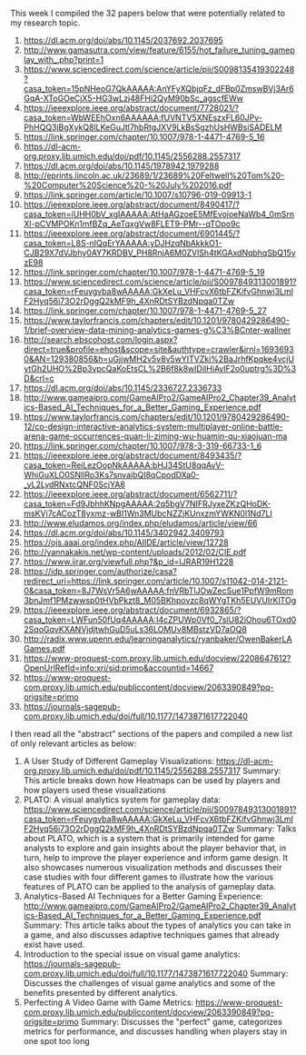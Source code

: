 This week I compiled the 32 papers below that were potentially related to my research topic.
1.  <https://dl.acm.org/doi/abs/10.1145/2037692.2037695>
2.  <http://www.gamasutra.com/view/feature/6155/hot_failure_tuning_gameplay_with_.php?print=1>
3.  <https://www.sciencedirect.com/science/article/pii/S0098135419302248?casa_token=15pNHeoG7QkAAAAA:AnYFyXQbjqFz_dFBp0ZmswBVj3Ar6GqA-XToGOeCjX5-HG3wLzj48FHi2QyM90bSc_agscfEWw>
4.  <https://ieeexplore.ieee.org/abstract/document/7728021/?casa_token=WbWEEhOxn6AAAAAA:fUVNTV5XNEszxFL60JPv-PhHQQ3jBgXykQ8lLKeGuJtl7hbRtgJXV9LkBsSgzhUsHWBsiSADELM>
5.  <https://link.springer.com/chapter/10.1007/978-1-4471-4769-5_16>
6.  <https://dl-acm-org.proxy.lib.umich.edu/doi/pdf/10.1145/2556288.2557317>
7.  <https://dl.acm.org/doi/abs/10.1145/1978942.1979288>
8.  <http://eprints.lincoln.ac.uk/23689/1/23689%20Feltwell%20Tom%20-%20Computer%20Science%20-%20July%202016.pdf>
9.  <https://link.springer.com/article/10.1007/s10796-019-09913-1>
10. <https://ieeexplore.ieee.org/abstract/document/8490417/?casa_token=iUHH0bV_xgIAAAAA:AtHaAGzoeE5MfEvojoeNaWb4_0mSrnXl-pCVMPOKn1mfBZq_AeTqxgVw8FLET9-PMr--qTOpo9c>
11. <https://ieeexplore.ieee.org/abstract/document/6901445/?casa_token=L8S-nIQqErYAAAAA:yDJHzqNbAkkkO1-CJB29X7dVJbhy0AY7KRDBV_PH8RnjA6M0ZVlSh4tKGAxdNqbhqSbQ15yzE98>
12. <https://link.springer.com/chapter/10.1007/978-1-4471-4769-5_19>
13. <https://www.sciencedirect.com/science/article/pii/S0097849313001891?casa_token=rFeuygvba8wAAAAA:GkXeLu_VHFcvX6tbFZKifvGhnwj3LmIF2Hyq56i73O2rDggQ2kMF9h_4XnRDtSYBzdNpqa0TZw>
14. <https://link.springer.com/chapter/10.1007/978-1-4471-4769-5_27>
15. <https://www.taylorfrancis.com/chapters/edit/10.1201/9780429286490-1/brief-overview-data-mining-analytics-games-g%C3%BCnter-wallner>
16. <http://search.ebscohost.com/login.aspx?direct=true&profile=ehost&scope=site&authtype=crawler&jrnl=16936930&AN=129380856&h=uGjjwMH2v5v8v5wYITVZki%2BaJrhfKpqke4vcjUytGh2UHO%2Bp3vpcQaKoEtsCL%2B6f8k8wIDiIHiAylF2o0uptrg%3D%3D&crl=c>
17. <https://dl.acm.org/doi/abs/10.1145/2336727.2336733>
18. <http://www.gameaipro.com/GameAIPro2/GameAIPro2_Chapter39_Analytics-Based_AI_Techniques_for_a_Better_Gaming_Experience.pdf>
19. <https://www.taylorfrancis.com/chapters/edit/10.1201/9780429286490-12/co-design-interactive-analytics-system-multiplayer-online-battle-arena-game-occurrences-quan-li-ziming-wu-huamin-qu-xiaojuan-ma>
20. <https://link.springer.com/chapter/10.1007/978-3-319-66733-1_6>
21. <https://ieeexplore.ieee.org/abstract/document/8493435/?casa_token=ReiLezOopNkAAAAA:bHJ34StU8qqAvV-WhiGuXLO0SNllRo3Ks7snvaibQI8qCpodDXa0-_yL2LydRNxtcQNF0ScjYA8>
22. <https://ieeexplore.ieee.org/abstract/document/6562711/?casa_token=Fd9JbhhKNpgAAAAA:2q5bgV7NIFRJyxeZKzQHoDK-msKVj7cACozT8yxmz-wBI1Wn3MUbcNZZjKUnxzmYWKN0l1Nd7LI>
23. <http://www.eludamos.org/index.php/eludamos/article/view/66>
24. <https://dl.acm.org/doi/abs/10.1145/3402942.3409793>
25. <https://ojs.aaai.org/index.php/AIIDE/article/view/12728>
26. <http://yannakakis.net/wp-content/uploads/2012/02/CIE.pdf>
27. <https://www.ijrar.org/viewfull.php?&p_id=IJRAR19H1228>
28. <https://idp.springer.com/authorize/casa?redirect_uri=https://link.springer.com/article/10.1007/s11042-014-2121-0&casa_token=8J7WsVr5A6wAAAAA:fnVRbTlJOwZecSue1PpfW9mRom3bnJmf1PMzwwsp0tHVbPkzt8_M05BKhpovzc8qWYgTKh5EUVUIrKlTOg>
29. <https://ieeexplore.ieee.org/abstract/document/6932865/?casa_token=LWFun50fUq4AAAAA:I4cZPUWp0Vf0_7slU82iOhou6TOxd02SqoGqvKXANVjdjtwhGuD5uLs36LOMUv8MBstzVD7aOQ8>
30. <http://radix.www.upenn.edu/learninganalytics/ryanbaker/OwenBakerLAGames.pdf>
31. <https://www-proquest-com.proxy.lib.umich.edu/docview/2208647612?OpenUrlRefId=info:xri/sid:primo&accountid=14667>
32. <https://www-proquest-com.proxy.lib.umich.edu/publiccontent/docview/2063390849?pq-origsite=primo>
33. <https://journals-sagepub-com.proxy.lib.umich.edu/doi/full/10.1177/1473871617722040>

I then read all the "abstract" sections of the papers and compiled a new list of only relevant articles as below:
1. A User Study of Different Gameplay Visualizations: <https://dl-acm-org.proxy.lib.umich.edu/doi/pdf/10.1145/2556288.2557317>
    Summary: This article breaks down how Heatmaps can be used by players and how players used these visualizations
2. PLATO: A visual analytics system for gameplay data: <https://www.sciencedirect.com/science/article/pii/S0097849313001891?casa_token=rFeuygvba8wAAAAA:GkXeLu_VHFcvX6tbFZKifvGhnwj3LmIF2Hyq56i73O2rDggQ2kMF9h_4XnRDtSYBzdNpqa0TZw>
    Summary: Talks about PLATO, which is a system that is primarily intended for game analysts to explore and gain insights about the player behavior that, in turn, help to improve the player experience and inform game design. It also showcases numerous visualization methods and discusses their case studies with four different games to illustrate how the various features of PLATO can be applied to the analysis of gameplay data.
3. Analytics-Based AI Techniques for a Better Gaming Experience: <http://www.gameaipro.com/GameAIPro2/GameAIPro2_Chapter39_Analytics-Based_AI_Techniques_for_a_Better_Gaming_Experience.pdf>
    Summary: This article talks about the types of analytics you can take in a game, and also discusses adaptive techniques games that already exist have used.
4. Introduction to the special issue on visual game analytics: <https://journals-sagepub-com.proxy.lib.umich.edu/doi/full/10.1177/1473871617722040>
    Summary: Discusses the challenges of visual game analytics and some of the benefits presented by different analytics.
5. Perfecting A Video Game with Game Metrics: <https://www-proquest-com.proxy.lib.umich.edu/publiccontent/docview/2063390849?pq-origsite=primo>
    Summary: Discusses the "perfect" game, categorizes metrics for performance, and discusses handling when players stay in one spot too long
